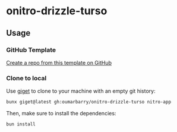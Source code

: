 # onitro-drizzle-turso

## Usage

### GitHub Template

[Create a repo from this template on GitHub](https://github.com/oumarbarry/onitro-drizzle-turso/generate)

### Clone to local

Use [giget](https://github.com/unjs/giget) to clone to your machine with an empty git history:

```bash
bunx giget@latest gh:oumarbarry/onitro-drizzle-turso nitro-app
```

Then, make sure to install the dependencies:

```bash
bun install
```
